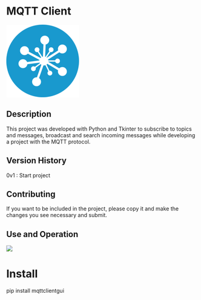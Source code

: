 # MQTT Client

<a href="https://iothook.com/"><img src="icon.png"></a>

## Description

This project was developed with Python and Tkinter to subscribe to topics and messages, broadcast and search incoming messages while developing a project with the MQTT protocol.

## Version History
0v1 : Start project

## Contributing
If you want to be included in the project, please copy it and make the changes you see necessary and submit.

## Use and Operation

<a href="https://iothook.com/"><img src="img/icon.png"></a>


# Install
pip install mqttclientgui